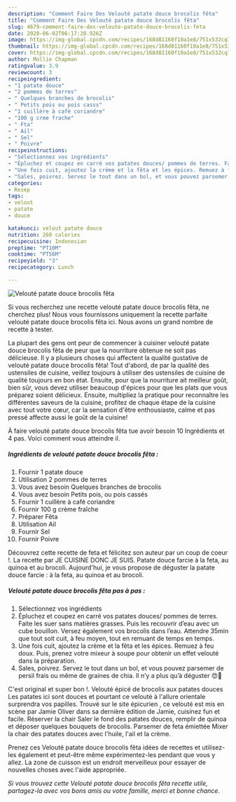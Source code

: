 ```yaml
---
description: "Comment Faire Des Velouté patate douce brocolis fêta"
title: "Comment Faire Des Velouté patate douce brocolis fêta"
slug: 4679-comment-faire-des-veloute-patate-douce-brocolis-feta
date: 2020-06-02T06:17:20.926Z
image: https://img-global.cpcdn.com/recipes/168d81160f10a1e8/751x532cq70/veloute-patate-douce-brocolis-feta-photo-principale-de-la-recette.jpg
thumbnail: https://img-global.cpcdn.com/recipes/168d81160f10a1e8/751x532cq70/veloute-patate-douce-brocolis-feta-photo-principale-de-la-recette.jpg
cover: https://img-global.cpcdn.com/recipes/168d81160f10a1e8/751x532cq70/veloute-patate-douce-brocolis-feta-photo-principale-de-la-recette.jpg
author: Mollie Chapman
ratingvalue: 3.9
reviewcount: 3
recipeingredient:
- "1 patate douce"
- "2 pommes de terres"
- " Quelques branches de brocolis"
- " Petits pois ou pois casss"
- "1 cuillère à café coriandre"
- "100 g crme frache"
- " Fta"
- " Ail"
- " Sel"
- " Poivre"
recipeinstructions:
- "Sélectionnez vos ingrédients"
- "Épluchez et coupez en carré vos patates douces/ pommes de terres. Faite les suer sans matières grasses. Puis les recouvrir d’eau avec un cube bouillon. Versez également vos brocolis dans l’eau. Attendre 35min que tout soit cuit, à feu moyen, tout en remuant de temps en temps."
- "Une fois cuit, ajoutez la crème et la fêta et les épices. Remuez à feu doux. Puis, prenez votre mixeur à soupe pour obtenir un effet velouté dans la préparation."
- "Sales, poivrez. Servez le tout dans un bol, et vous pouvez parsemer de persil frais ou même de graines de chia. Il n’y a plus qu’à déguster 😍🤤"
categories:
- Resep
tags:
- velout
- patate
- douce

katakunci: velout patate douce 
nutrition: 269 calories
recipecuisine: Indonesian
preptime: "PT10M"
cooktime: "PT56M"
recipeyield: "3"
recipecategory: Lunch

---
```



![Velouté patate douce brocolis fêta](https://img-global.cpcdn.com/recipes/168d81160f10a1e8/751x532cq70/veloute-patate-douce-brocolis-feta-photo-principale-de-la-recette.jpg)

Si vous recherchez une recette velouté patate douce brocolis fêta, ne cherchez plus! Nous vous fournissons uniquement la recette parfaite velouté patate douce brocolis fêta ici. Nous avons un grand nombre de recette à tester.

La plupart des gens ont peur de commencer à cuisiner velouté patate douce brocolis fêta de peur que la nourriture obtenue ne soit pas délicieuse. Il y a plusieurs choses qui affectent la qualité gustative de velouté patate douce brocolis fêta! Tout d'abord, de par la qualité des ustensiles de cuisine, veillez toujours à utiliser des ustensiles de cuisine de qualité toujours en bon état. Ensuite, pour que la nourriture ait meilleur goût, bien sûr, vous devez utiliser beaucoup d'épices pour que les plats que vous préparez soient délicieux. Ensuite, multipliez la pratique pour reconnaître les différentes saveurs de la cuisine, profitez de chaque étape de la cuisine avec tout votre cœur, car la sensation d'être enthousiaste, calme et pas pressé affecte aussi le goût de la cuisine!

<!--inarticleads1-->

À faire velouté patate douce brocolis fêta tue avoir besoin 10 Ingrédients et 4 pas. Voici comment vous atteindre il.

##### Ingrédients de velouté patate douce brocolis fêta :

1. Fournir 1 patate douce
1. Utilisation 2 pommes de terres
1. Vous avez besoin  Quelques branches de brocolis
1. Vous avez besoin  Petits pois, ou pois cassés
1. Fournir 1 cuillère à café coriandre
1. Fournir 100 g crème fraîche
1. Préparer  Fêta
1. Utilisation  Ail
1. Fournir  Sel
1. Fournir  Poivre


Découvrez cette recette de feta et félicitez son auteur par un coup de coeur !. La recette par JE CUISINE DONC JE SUIS. Patate douce farcie à la feta, au quinoa et au brocoli. Aujourd&#39;hui, je vous propose de déguster la patate douce farcie : à la feta, au quinoa et au brocoli. 

<!--inarticleads2-->

##### Velouté patate douce brocolis fêta pas à pas :

1. Sélectionnez vos ingrédients
1. Épluchez et coupez en carré vos patates douces/ pommes de terres. Faite les suer sans matières grasses. Puis les recouvrir d’eau avec un cube bouillon. Versez également vos brocolis dans l’eau. Attendre 35min que tout soit cuit, à feu moyen, tout en remuant de temps en temps.
1. Une fois cuit, ajoutez la crème et la fêta et les épices. Remuez à feu doux. Puis, prenez votre mixeur à soupe pour obtenir un effet velouté dans la préparation.
1. Sales, poivrez. Servez le tout dans un bol, et vous pouvez parsemer de persil frais ou même de graines de chia. Il n’y a plus qu’à déguster 😍🤤


C&#39;est original et super bon !. Velouté épicé de brocolis aux patates douces Les patates ici sont douces et pourtant ce velouté à l&#39;allure orientale surprendra vos papilles. Trouvé sur le site épicurien , ce velouté est mis en scène par Jamie Oliver dans sa dernière édition de Jamie, cuisinez fun et facile. Réserver la chair Saler le fond des patates douces, remplir de quinoa et déposer quelques bouquets de brocolis. Parsemer de feta émiettée Mixer la chair des patates douces avec l&#39;huile, l&#39;ail et la crème. 

<!--inarticleads1-->

<p>
Prenez ces Velouté patate douce brocolis fêta idées de recettes et utilisez-les également et peut-être même expérimentez-les pendant que vous y allez. La zone de cuisson est un endroit merveilleux pour essayer de nouvelles choses avec l'aide appropriée.
</p>

<p>
<i>Si vous trouvez cette Velouté patate douce brocolis fêta recette utile, partagez-la avec vos bons amis ou votre famille, merci et bonne chance.</i>
</p>
